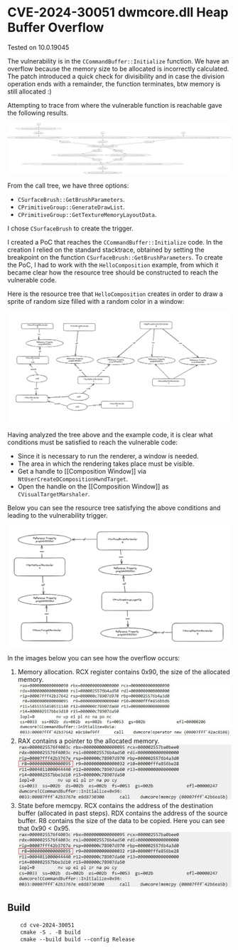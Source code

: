 # CVE-2024-30051 dwmcore.dll Heap Buffer Overflow

Tested on 10.0.19045

The vulnerability is in the `CCommandBuffer::Initialize` function. We have an overflow because the memory size to be allocated is incorrectly calculated. The patch introduced a quick check for divisibility and in case the division operation ends with a remainder, the function terminates, btw memory is still allocated :)

Attempting to trace from where the vulnerable function is reachable gave the following results.

![graph](img/1.png)

From the call tree, we have three options:

- `CSurfaceBrush::GetBrushParameters`.
- `CPrimitiveGroup::GenerateDrawList`.
- `CPrimitiveGroup::GetTextureMemoryLayoutData`.

I chose `CSurfaceBrush` to create the trigger.

I created a PoC that reaches the `CCommandBuffer::Initialize` code. In the creation I relied on the standard stacktrace, obtained by setting the breakpoint on the function `CSurfaceBrush::GetBrushParameters`. To create the PoC, I had to work with the `HelloComposition` example, from which it became clear how the resource tree should be constructed to reach the vulnerable code. 

Here is the resource tree that `HelloComposition` creates in order to draw a sprite of random size filled with a random color in a window:

![graph](img/2.png)

Having analyzed the tree above and the example code, it is clear what conditions must be satisfied to reach the vulnerable code:

- Since it is necessary to run the renderer, a window is needed.
- The area in which the rendering takes place must be visible.
- Get a handle to [[Composition Window]] via `NtUserCreateDCompositionHwndTarget`.
- Open the handle on the [[Composition Window]] as `CVisualTargetMarshaler`.

Below you can see the resource tree satisfying the above conditions and leading to the vulnerability trigger.

![graph](img/3.png)

In the images below you can see how the overflow occurs:

1. Memory allocation. RCX register contains 0x90, the size of the allocated memory. 
    ![graph](img/4.png)
2. RAX contains a pointer to the allocated memory. 
    ![graph](img/6.png)
3. State before memcpy. RCX contains the address of the destination buffer (allocated in past steps). RDX contains the address of the source buffer. R8 contains the size of the data to be copied. Here you can see that 0x90 < 0x95.
    ![graph](img/7.png)

## Build

```shell
    cd cve-2024-30051
    cmake -S . -B build
    cmake --build build --config Release
```

